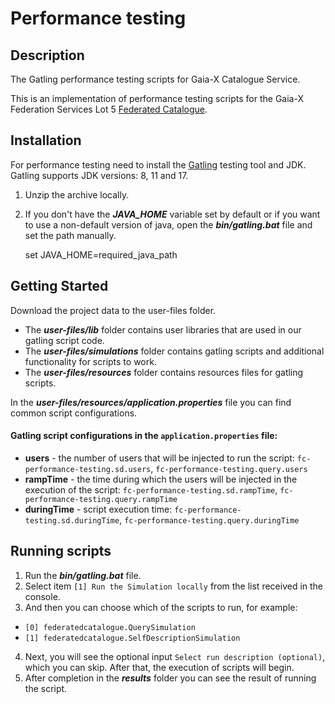 # Performance testing

## Description
The Gatling performance testing scripts for Gaia-X Catalogue Service.

This is an implementation of performance testing scripts for the Gaia-X Federation Services Lot 5 [Federated Catalogue](https://gitlab.com/gaia-x/data-infrastructure-federation-services/cat).

## Installation

For performance testing need to install the [Gatling](https://gatling.io/open-source/) testing tool and JDK. Gatling supports JDK versions: 8, 11 and 17.

1. Unzip the archive locally.

2. If you don't have the **_JAVA_HOME_** variable set by default or if you want to use a non-default version of java, open the **_bin/gatling.bat_** file and set the path manually.


    set JAVA_HOME=required_java_path

## Getting Started

Download the project data to the user-files folder. 

* The **_user-files/lib_** folder contains user libraries that are used in our gatling script code.
* The **_user-files/simulations_** folder contains gatling scripts and additional functionality for scripts to work.
* The **_user-files/resources_** folder contains resources files for gatling scripts.

In the **_user-files/resources/application.properties_** file you can find common script configurations. 

#### Gatling script configurations in the `application.properties` file:

* **users** - the number of users that will be injected to run the script:
`fc-performance-testing.sd.users`, `fc-performance-testing.query.users`
* **rampTime** - the time during which the users will be injected in the execution of the script:
`fc-performance-testing.sd.rampTime`, `fc-performance-testing.query.rampTime`
* **duringTime** - script execution time:
`fc-performance-testing.sd.duringTime`, `fc-performance-testing.query.duringTime`

## Running scripts

1. Run the _**bin/gatling.bat**_ file.
2. Select item `[1] Run the Simulation locally` from the list received in the console.
3. And then you can choose which of the scripts to run, for example:
* `[0] federatedcatalogue.QuerySimulation`
* `[1] federatedcatalogue.SelfDescriptionSimulation`
4. Next, you will see the optional input `Select run description (optional)`, which you can skip. After that, the execution of scripts will begin.
5. After completion in the **_results_** folder you can see the result of running the script.